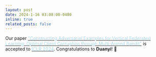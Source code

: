 ```yaml
---
layout: post
date: 2024-1-16 03:08:00-0400
inline: true
related_posts: false
---
```


Our paper [<span style="color: lightblue;">"Constructing Adversarial Examples for Vertical Federated Learning: Optimal Client Corruption through Multi-Armed Bandit"</span>](https://openreview.net/forum?id=m52uU0dVbH) is accepted to [<span style="color: lightblue;">ICLR 2024</span>](https://iclr.cc/Downloads/2024). Congratulations to **Duanyi**! :rocket: